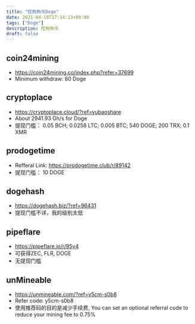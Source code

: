 ```yaml
---
title: "挖狗狗币Doge"
date: 2021-04-18T17:14:13+09:00
tags: ["Doge"]
description: 挖狗狗币
draft: false
---
```


## coin24mining
- https://coin24mining.co/index.php?refer=37699
- Minimum withdraw: 60 Doge

<!--more-->

## cryptoplace
- https://cryptoplace.cloud/?ref=yubaoshare
- About 2941.93 Gh/s for Doge
- 提现门槛： 0.05 BCH; 0.0258 LTC; 0.005 BTC; 540 DOGE; 200 TRX; 0.1 XMR

## prodogetime 
- Refferal Link: https://prodogetime.club/r/89142
- 提现门槛： 10 DOGE

## dogehash
- https://dogehash.biz/?ref=96431
- 提现门槛不详，我的级别太低 

## pipeflare
- https://pipeflare.io/r/95y4
- 可获得ZEC, FLR, DOGE
- 无提现门槛

## unMineable 
- https://unmineable.com/?ref=y5cm-s0b8
- Refer code: y5cm-s0b8
- 使用推荐码的目的是减少手续费, You can set an optional referral code to reduce your mining fee to 0.75%


